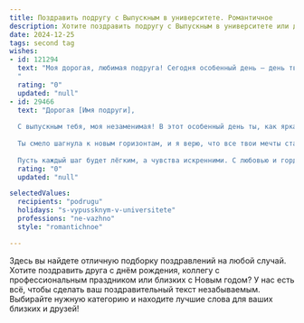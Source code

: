 ```yaml
---
title: Поздравить подругу с Выпускным в университете. Романтичное
description: Хотите поздравить подругу с Выпускным в университете или другим праздником? Наш ИИ создаст незабываемое поздравление, а вы обязательно выделитесь среди других.  
date: 2024-12-25
tags: second tag
wishes:
- id: 121294
  text: "Моя дорогая, любимая подруга! Сегодня особенный день – день твоего выпуска из университета!  Сердце переполняет гордость и нежность, наблюдая, как ты достигла этой важной вершины.  Пусть этот день станет началом самого волшебного и прекрасного пути, полного любви, счастья и  сбывшихся надежд.  Я бесконечно счастлива, что разделяю с тобой этот момент, и желаю тебе всего самого светлого и прекрасного впереди.  Ты – настоящая звезда, и весь мир ждет, чтобы увидеть, как ты будешь сиять!
  "
  rating: "0"
  updated: "null"
- id: 29466
  text: "Дорогая [Имя подруги],
  
  С выпускным тебя, моя незаменимая! В этот особенный день ты, как яркая звезда, сверкаешь на небосводе своих мечтаний и стремлений. Позади остались трудные экзамены и бессонные ночи, а впереди – мир, полный возможностей и чудес.
  
  Ты смело шагнула к новым горизонтам, и я верю, что все твои мечты станут реальностью. Пусть каждое утро приносит вдохновение, а каждый день будет полон радости и свершений. Ты заслуживаешь только счастья!
  
  Пусть каждый шаг будет лёгким, а чувства искренними. С любовью и гордостью за тебя, твоя верная подруга."
  rating: "0"
  updated: "null"

selectedValues:
  recipients: "podrugu"
  holidays: "s-vypussknym-v-universitete"
  professions: "ne-vazhno"
  style: "romantichnoe"

---
```


Здесь вы найдете отличную подборку поздравлений на любой случай.
Хотите поздравить друга с днём рождения, коллегу с профессиональным праздником или близких с Новым годом? У нас есть всё, чтобы сделать ваш поздравительный текст незабываемым. Выбирайте нужную категорию и находите лучшие слова для ваших близких и друзей!

